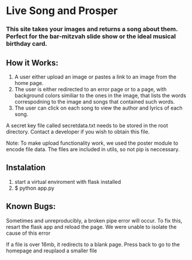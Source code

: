 
# Live Song and Prosper

### This site takes your images and returns a song about them. Perfect for the bar-mitzvah slide show or the ideal musical birthday card. 

## How it Works: <br>
   1. A user either upload an image or pastes a link to an image from the home page. <br>
   2. The user is either redirected to an error page or to a page, with background colors similiar to the ones in the image, that lists the words correspodning to the image and songs that contained such words. <br>
   3. The user can click on each song to view the author and lyrics of each song. <br>
   
A secret key file called secretdata.txt needs to be stored in the root directory. Contact a developer if you wish to obtain this file.   
   
Note:
   To make upload functionality work, we used the poster module to encode file data. The files are included in utils, so not pip is neccessary.
   
## Instalation
   1. start a virtual enviroment with flask installed
   2. $ python app.py   
   
## Known Bugs: 
   Sometimes and unreproducibly, a broken pipe error will occur. To fix this, resart the flask app and reload the page. We were unable to isolate the cause of this error
   
   If a file is over 16mb, it redirects to a blank page. Press back to go to the homepage and reuplaod a smaller file 

